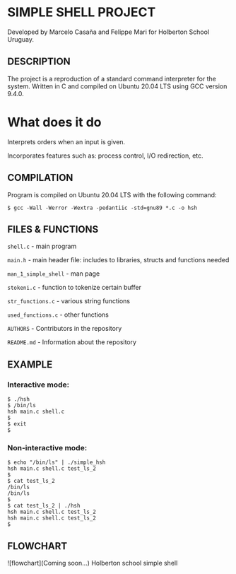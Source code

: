 # SIMPLE SHELL PROJECT

Developed by Marcelo Casaña and Felippe Mari for Holberton School Uruguay.

## DESCRIPTION

The project is a reproduction of a standard command interpreter for the system.
Written in C and compiled on Ubuntu 20.04 LTS using GCC version 9.4.0.

# What does it do
Interprets orders when an input is given.

Incorporates features such as: process control, I/O redirection, etc.

## COMPILATION

Program is compiled on Ubuntu 20.04 LTS with the following command:

	$ gcc -Wall -Werror -Wextra -pedantiic -std=gnu89 *.c -o hsh

## FILES & FUNCTIONS

`shell.c` - main program

`main.h` - main header file: includes to libraries, structs and functions needed

`man_1_simple_shell` - man page

`stokeni.c` - function to tokenize certain buffer

`str_functions.c` - various string functions

`used_functions.c` - other functions

`AUTHORS` - Contributors in the repository

`README.md` - Information about the repository

## EXAMPLE

### Interactive mode:

	$ ./hsh
	$ /bin/ls
	hsh main.c shell.c
	$
	$ exit
	$

### Non-interactive mode:

	$ echo "/bin/ls" | ./simple_hsh
	hsh main.c shell.c test_ls_2
	$
	$ cat test_ls_2
	/bin/ls
	/bin/ls
	$
	$ cat test_ls_2 | ./hsh
	hsh main.c shell.c test_ls_2
	hsh main.c shell.c test_ls_2
	$

## FLOWCHART

![flowchart](Coming soon...)
Holberton school simple shell
